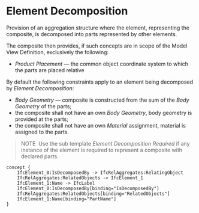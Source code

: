 Element Decomposition
=====================

Provision of an aggregation structure where the element, representing the composite, is decomposed into parts represented by other elements.

The composite then provides, if such concepts are in scope of the Model View Definition, exclusively the following:

* _Product Placement_ &mdash; the common object coordinate system to which the parts are placed relative

By default the following constraints apply to an element being decomposed by _Element Decomposition_:

* _Body Geometry_ &mdash; composite is constructed from the sum of the _Body Geometry_ of the parts;
* the composite shall not have an own _Body Geometry_, body geometry is provided at the parts;
* the composite shall not have an own _Material_ assignment, material is assigned to the parts.

> NOTE&nbsp; Use the sub template _Element Decomposition Required_ if any instance of the element is required to represent a composite with declared parts.

```
concept {
    IfcElement_0:IsDecomposedBy -> IfcRelAggregates:RelatingObject
    IfcRelAggregates:RelatedObjects -> IfcElement_1
    IfcElement_1:Name -> IfcLabel
    IfcElement_0:IsDecomposedBy[binding="IsDecomposedBy"]
    IfcRelAggregates:RelatedObjects[binding="RelatedObjects"]
    IfcElement_1:Name[binding="PartName"]
}
```
